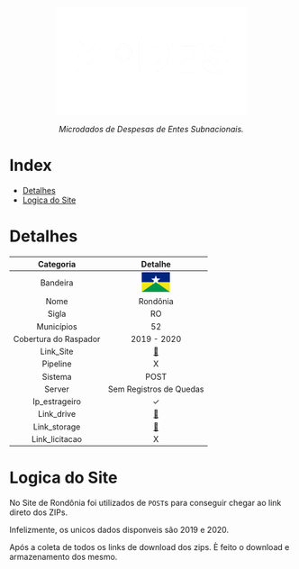 <!-- Header -->
<p align="center">
   <a href="https://basedosdados.org">
    <picture>
      <source media="(prefers-color-scheme: dark)" srcset="/docs/images/logo1_mides_white.png">
      <source media="(prefers-color-scheme: light)" srcset="/docs/images/logo1_mides_black.png">
      <img src="/docs/images/logo1_mides_white.png" width="340" alt="MiDES">
  </picture>
  </a>
</p>

<p align="center">
    <em>Microdados de Despesas de Entes Subnacionais.</em>
</p>

# Index

- [Detalhes](#detalhes)
- [Logica do Site](#logica-do-site)

# Detalhes
Categoria|Detalhe|
|:-:|:-:|
Bandeira|<img src="/docs/images/flags/ro.png" width=50>
Nome|Rondônia
Sigla| RO
Municípios| 52
Cobertura do Raspador| 2019 - 2020
Link_Site| [:link:](https://transparencia.tce.ro.gov.br/transparenciatce/Remessa/Pesquisar)
Pipeline|X
Sistema| POST
Server|Sem Registros de Quedas
Ip_estrageiro|✓
Link_drive|[:link:](https://drive.google.com/drive/u/0/folders/1-ZkJqL6VfGOHua9A0Yca7C5t5XGYM87O)
Link_storage|[:link:](https://console.cloud.google.com/storage/browser/basedosdados-dev/staging/world_wb_mides/raw_empenho_ro?pageState=(%22StorageObjectListTable%22:(%22f%22:%22%255B%255D%22))&cloudshell=false&project=basedosdados-dev)
Link_licitacao|X

# Logica do Site

No Site de Rondônia foi utilizados de `POST`s para conseguir chegar ao link direto dos ZIPs.

Infelizmente, os unicos dados disponveis são 2019 e 2020.

Após a coleta de todos os links de download dos zips.
È feito o download e armazenamento dos mesmo.

